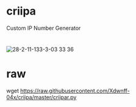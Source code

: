 # criipa
 Custom IP Number Generator
#
![28-2-11-133-3-03 33 36](https://user-images.githubusercontent.com/25424970/27021665-4844ec38-4f20-11e7-8d14-fb4b0562e5d1.png)

# raw
wget https://raw.githubusercontent.com/Xdwnff-04x/criipa/master/criipar.py

